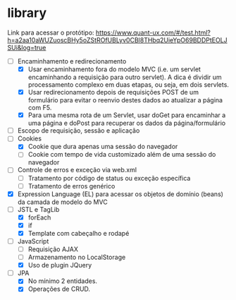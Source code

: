 # library

Link para acessar o
protótipo: https://www.quant-ux.com/#/test.html?h=a2aa10aWUZuoscBHy5oZStROfUBLyv0CBl8THbq2UieYpO69BDDPtEOLJSUi&log=true

- [ ] Encaminhamento e redirecionamento
  - [x] Usar encaminhamento fora do modelo MVC (i.e. um servlet encaminhando a requisição para outro servlet). A dica é dividir um processamento complexo em duas etapas, ou seja, em dois servlets.
  - [x] Usar redirecionamento depois de requisições POST de um formulário para evitar o reenvio destes dados ao atualizar a página com F5.
  - [x] Para uma mesma rota de um Servlet, usar doGet para encaminhar a uma página e doPost para recuperar os dados da página/formulário
- [ ] Escopo de requisição, sessão e aplicação
- [ ] Cookies
  - [x] Cookie que dura apenas uma sessão do navegador
  - [ ] Cookie com tempo de vida customizado além de uma sessão do navegador
- [ ] Controle de erros e exceção via web.xml
    - [ ] Tratamento por código de status ou exceção específica
    - [ ] Tratamento de erros genérico
- [x] Expression Language (EL) para acessar os objetos de domínio (beans) da camada de modelo do MVC
- [ ] JSTL e TagLib
  - [x] forEach
  - [x] if
  - [x] Template com cabeçalho e rodapé
- [ ] JavaScript
    - [ ] Requisição AJAX
    - [ ] Armazenamento no LocalStorage
    - [x] Uso de plugin JQuery
- [ ] JPA
    - [x] No mínimo 2 entidades.
    - [x] Operações de CRUD. 
